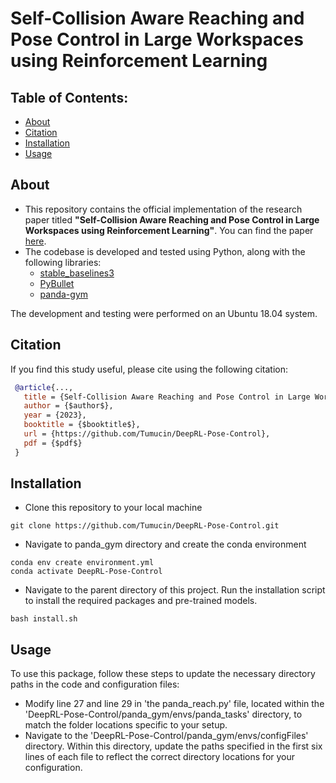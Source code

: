 # Self-Collision Aware Reaching and Pose Control in Large Workspaces using Reinforcement Learning

## Table of Contents: 
- [About](#about)
- [Citation](#citation)
- [Installation](#installation)
- [Usage](#usage) 
## About
- This repository contains the official implementation of the research paper titled **"Self-Collision Aware Reaching and Pose Control in Large Workspaces using Reinforcement Learning"**. You can find the paper [here](https://github.com/Tumucin/DeepRL-Pose-Control).
- The codebase is developed and tested using Python, along with the following libraries:
  - [stable_baselines3](https://github.com/DLR-RM/stable-baselines3)
  - [PyBullet](https://github.com/bulletphysics/bullet3)
  - [panda-gym](https://github.com/qgallouedec/panda-gym)

The development and testing were performed on an Ubuntu 18.04 system.
## Citation
If you find this study useful, please cite using the following citation:
```bibtex
 @article{...,
   title = {Self-Collision Aware Reaching and Pose Control in Large Workspaces using Reinforcement Learning},
   author = {$author$},
   year = {2023},
   booktitle = {$booktitle$},
   url = {https://github.com/Tumucin/DeepRL-Pose-Control},
   pdf = {$pdf$}
 }
```
## Installation
- Clone this repository to your local machine
```setup
git clone https://github.com/Tumucin/DeepRL-Pose-Control.git
```
- Navigate to panda_gym directory and create the conda environment
```setup
conda env create environment.yml
conda activate DeepRL-Pose-Control
```
- Navigate to the parent directory of this project. Run the installation script to install the required packages and pre-trained models.
```setup
bash install.sh
```
## Usage

To use this package, follow these steps to update the necessary directory paths in the code and configuration files:
- Modify line 27 and line 29 in 'the panda_reach.py' file, located within the 'DeepRL-Pose-Control/panda_gym/envs/panda_tasks' directory, to match the folder locations specific to your setup.
- Navigate to the 'DeepRL-Pose-Control/panda_gym/envs/configFiles' directory. Within this directory,  update the paths specified in the first six lines of each file to reflect the correct directory locations for your configuration.
